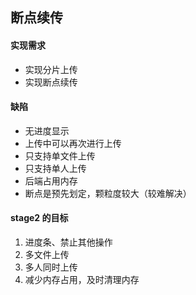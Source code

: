 ## 断点续传

#### 实现需求

- 实现分片上传
- 实现断点续传

#### 缺陷
- 无进度显示
- 上传中可以再次进行上传
- 只支持单文件上传
- 只支持单人上传
- 后端占用内存
- 断点是预先划定，颗粒度较大（较难解决）

#### stage2 的目标

1. 进度条、禁止其他操作
2. 多文件上传
3. 多人同时上传
4. 减少内存占用，及时清理内存